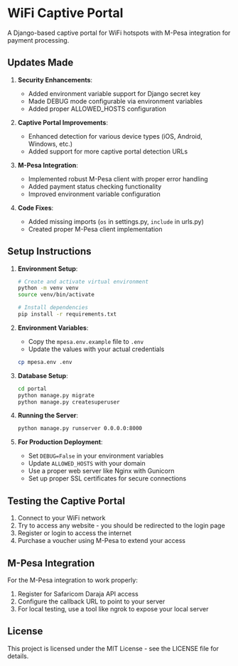 # WiFi Captive Portal

A Django-based captive portal for WiFi hotspots with M-Pesa integration for payment processing.

## Updates Made

1. **Security Enhancements**:
   - Added environment variable support for Django secret key
   - Made DEBUG mode configurable via environment variables
   - Added proper ALLOWED_HOSTS configuration

2. **Captive Portal Improvements**:
   - Enhanced detection for various device types (iOS, Android, Windows, etc.)
   - Added support for more captive portal detection URLs

3. **M-Pesa Integration**:
   - Implemented robust M-Pesa client with proper error handling
   - Added payment status checking functionality
   - Improved environment variable configuration

4. **Code Fixes**:
   - Added missing imports (`os` in settings.py, `include` in urls.py)
   - Created proper M-Pesa client implementation

## Setup Instructions

1. **Environment Setup**:
   ```bash
   # Create and activate virtual environment
   python -m venv venv
   source venv/bin/activate
   
   # Install dependencies
   pip install -r requirements.txt
   ```

2. **Environment Variables**:
   - Copy the `mpesa.env.example` file to `.env`
   - Update the values with your actual credentials
   ```bash
   cp mpesa.env .env
   ```

3. **Database Setup**:
   ```bash
   cd portal
   python manage.py migrate
   python manage.py createsuperuser
   ```

4. **Running the Server**:
   ```bash
   python manage.py runserver 0.0.0.0:8000
   ```

5. **For Production Deployment**:
   - Set `DEBUG=False` in your environment variables
   - Update `ALLOWED_HOSTS` with your domain
   - Use a proper web server like Nginx with Gunicorn
   - Set up proper SSL certificates for secure connections

## Testing the Captive Portal

1. Connect to your WiFi network
2. Try to access any website - you should be redirected to the login page
3. Register or login to access the internet
4. Purchase a voucher using M-Pesa to extend your access

## M-Pesa Integration

For the M-Pesa integration to work properly:
1. Register for Safaricom Daraja API access
2. Configure the callback URL to point to your server
3. For local testing, use a tool like ngrok to expose your local server

## License

This project is licensed under the MIT License - see the LICENSE file for details.
